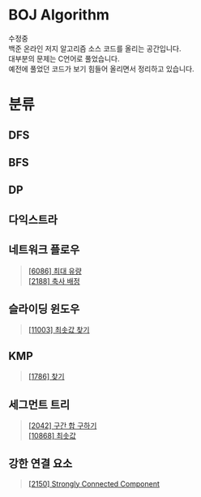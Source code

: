 # BOJ Algorithm
수정중  
 백준 온라인 저지 알고리즘 소스 코드를 올리는 공간입니다.  
 대부분의 문제는 C언어로 풀었습니다.  
 예전에 풀었던 코드가 보기 힘들어 올리면서 정리하고 있습니다.  
# 분류
## DFS

## BFS


## DP

## 다익스트라

## 네트워크 플로우
>[[6086] 최대 유량](https://github.com/rootachieve/BOJ-Algorithm/blob/main/%5B6086%5D%20%EC%B5%9C%EB%8C%80%20%EC%9C%A0%EB%9F%89.c)  
>[[2188] 축사 배정](https://github.com/rootachieve/BOJ-Algorithm/blob/main/%5B2188%5D%20%EC%B6%95%EC%82%AC%20%EB%B0%B0%EC%A0%95.c)  
## 슬라이딩 윈도우
>[[11003] 최솟값 찾기](https://github.com/rootachieve/BOJ-Algorithm/blob/main/%5B11003%5D%20%EC%B5%9C%EC%86%9F%EA%B0%92%20%EC%B0%BE%EA%B8%B0.c)  
## KMP
>[[1786] 찾기](https://github.com/rootachieve/BOJ-Algorithm/blob/main/%5B1786%5D%20%EC%B0%BE%EA%B8%B0.c)  
## 세그먼트 트리
>[[2042] 구간 합 구하기](https://github.com/rootachieve/BOJ-Algorithm/blob/main/%5B2042%5D%20%EA%B5%AC%EA%B0%84%20%ED%95%A9%20%EA%B5%AC%ED%95%98%EA%B8%B0.c)  
>[[10868] 최솟값](https://github.com/rootachieve/BOJ-Algorithm/blob/main/%5B10868%5D%20%EC%B5%9C%EC%86%9F%EA%B0%92.c)  

## 강한 연결 요소
>[[2150] Strongly Connected Component](https://github.com/rootachieve/BOJ-Algorithm/blob/main/%5B2150%5D%20Strongly%20Connected%20Component.c)

